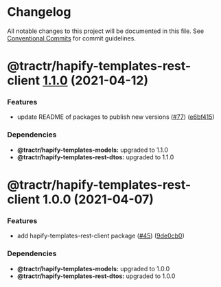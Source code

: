 # Changelog

All notable changes to this project will be documented in this file. See
[Conventional Commits](https://conventionalcommits.org) for commit guidelines.

# @tractr/hapify-templates-rest-client [1.1.0](https://github.com/tractr/stack/compare/@tractr/hapify-templates-rest-client@1.0.0...@tractr/hapify-templates-rest-client@1.1.0) (2021-04-12)


### Features

* update README of packages to publish new versions ([#77](https://github.com/tractr/stack/issues/77)) ([e6bf415](https://github.com/tractr/stack/commit/e6bf415af3fe5588c15577f047a6262f81c1564f))





### Dependencies

* **@tractr/hapify-templates-models:** upgraded to 1.1.0
* **@tractr/hapify-templates-rest-dtos:** upgraded to 1.1.0

# @tractr/hapify-templates-rest-client 1.0.0 (2021-04-07)


### Features

* add hapify-templates-rest-client package ([#45](https://github.com/tractr/stack/issues/45)) ([9de0cb0](https://github.com/tractr/stack/commit/9de0cb0a79256d1b3dc258cf5c121e211687174c))





### Dependencies

* **@tractr/hapify-templates-models:** upgraded to 1.0.0
* **@tractr/hapify-templates-rest-dtos:** upgraded to 1.0.0
